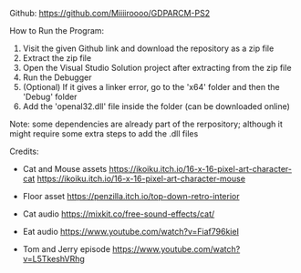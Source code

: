 Github: https://github.com/Miiiiroooo/GDPARCM-PS2

How to Run the Program:
1. Visit the given Github link and download the repository as a zip file
2. Extract the zip file
3. Open the Visual Studio Solution project after extracting from the zip file
4. Run the Debugger
5. (Optional) If it gives a linker error, go to the 'x64' folder and then the 'Debug' folder
6. Add the 'openal32.dll' file inside the folder (can be downloaded online)

Note: some dependencies are already part of the rerpository; although it might require some extra steps to add the .dll files

Credits:
+ Cat and Mouse assets
https://ikoiku.itch.io/16-x-16-pixel-art-character-cat
https://ikoiku.itch.io/16-x-16-pixel-art-character-mouse

+ Floor asset
https://penzilla.itch.io/top-down-retro-interior

+ Cat audio
https://mixkit.co/free-sound-effects/cat/

+ Eat audio
https://www.youtube.com/watch?v=Fiaf796kieI 

+ Tom and Jerry episode
https://www.youtube.com/watch?v=L5TkeshVRhg
